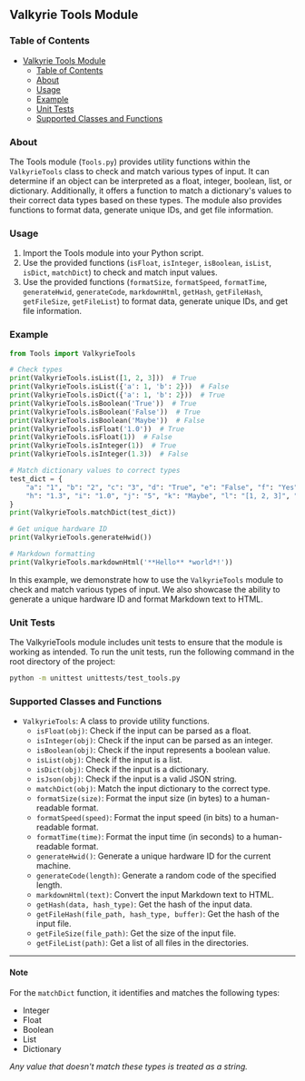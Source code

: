 ## Valkyrie Tools Module

### Table of Contents

- [Valkyrie Tools Module](#valkyrie-tools-module)
    - [Table of Contents](#table-of-contents)
    - [About](#about)
    - [Usage](#usage)
    - [Example](#example)
    - [Unit Tests](#unit-tests)
    - [Supported Classes and Functions](#supported-classes-and-functions)

### About

The Tools module (`Tools.py`) provides utility functions within the `ValkyrieTools` class to check and match 
various types of input. It can determine if an object can be interpreted as a float, integer, boolean, list, or 
dictionary. Additionally, it offers a function to match a dictionary's values to their correct data types based 
on these types. The module also provides functions to format data, generate unique IDs, and get file information.

### Usage

1. Import the Tools module into your Python script.
2. Use the provided functions (`isFloat`, `isInteger`, `isBoolean`, `isList`, `isDict`, `matchDict`) to check and match input values.
3. Use the provided functions (`formatSize`, `formatSpeed`, `formatTime`, `generateHwid`, `generateCode`, `markdownHtml`, `getHash`, `getFileHash`, `getFileSize`, `getFileList`) to format data, generate unique IDs, and get file information.

### Example

```python
from Tools import ValkyrieTools

# Check types
print(ValkyrieTools.isList([1, 2, 3]))  # True
print(ValkyrieTools.isList({'a': 1, 'b': 2}))  # False
print(ValkyrieTools.isDict({'a': 1, 'b': 2}))  # True
print(ValkyrieTools.isBoolean('True'))  # True
print(ValkyrieTools.isBoolean('False'))  # True
print(ValkyrieTools.isBoolean('Maybe'))  # False
print(ValkyrieTools.isFloat('1.0'))  # True
print(ValkyrieTools.isFloat(1))  # False
print(ValkyrieTools.isInteger(1))  # True
print(ValkyrieTools.isInteger(1.3))  # False

# Match dictionary values to correct types
test_dict = {
    "a": "1", "b": "2", "c": "3", "d": "True", "e": "False", "f": "Yes", "g": "No",
    "h": "1.3", "i": "1.0", "j": "5", "k": "Maybe", "l": "[1, 2, 3]", "m": "{'a': 1, 'b': 2}"
}
print(ValkyrieTools.matchDict(test_dict))

# Get unique hardware ID
print(ValkyrieTools.generateHwid())

# Markdown formatting
print(ValkyrieTools.markdownHtml('**Hello** *world*!'))
```

In this example, we demonstrate how to use the `ValkyrieTools` module to check and match various types of input. 
We also showcase the ability to generate a unique hardware ID and format Markdown text to HTML.

### Unit Tests

The ValkyrieTools module includes unit tests to ensure that the module is working as intended. To run the unit tests,
run the following command in the root directory of the project:

```bash
python -m unittest unittests/test_tools.py
```

### Supported Classes and Functions

- `ValkyrieTools`: A class to provide utility functions.
    - `isFloat(obj)`: Check if the input can be parsed as a float.
    - `isInteger(obj)`: Check if the input can be parsed as an integer.
    - `isBoolean(obj)`: Check if the input represents a boolean value.
    - `isList(obj)`: Check if the input is a list.
    - `isDict(obj)`: Check if the input is a dictionary.
    - `isJson(obj)`: Check if the input is a valid JSON string.
    - `matchDict(obj)`: Match the input dictionary to the correct type.
    - `formatSize(size)`: Format the input size (in bytes) to a human-readable format.
    - `formatSpeed(speed)`: Format the input speed (in bits) to a human-readable format.
    - `formatTime(time)`: Format the input time (in seconds) to a human-readable format.
    - `generateHwid()`: Generate a unique hardware ID for the current machine.
    - `generateCode(length)`: Generate a random code of the specified length.
    - `markdownHtml(text)`: Convert the input Markdown text to HTML.
    - `getHash(data, hash_type)`: Get the hash of the input data.
    - `getFileHash(file_path, hash_type, buffer)`: Get the hash of the input file.
    - `getFileSize(file_path)`: Get the size of the input file.
    - `getFileList(path)`: Get a list of all files in the directories.

---

#### Note

For the `matchDict` function, it identifies and matches the following types:
- Integer
- Float
- Boolean
- List
- Dictionary

*Any value that doesn't match these types is treated as a string.*
